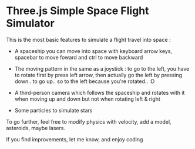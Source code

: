 # Three.js Simple Space Flight Simulator

This is the most basic features to simulate a flight travel into space :  
  
* A spaceship you can move into space with keyboard arrow keys, spacebar to move foward and ctrl to move backward  

* The moving pattern in the same as a joystick : to go to the left, you have to rotate first by press left arrow, then actually go the left by pressing down.. to go up.. so to the left because you're rotated.. :D  

* A third-person camera which follows the spaceship and rotates with it when moving up and down but not when rotating left & right   

* Some particles to simulate stars 

To go further, feel free to modify physics with velocity, add a model, asteroids, maybe lasers. 

If you find improvements, let me know, and enjoy coding